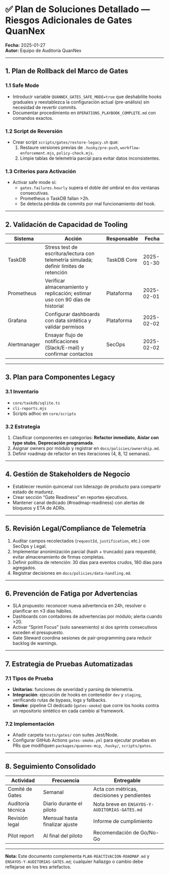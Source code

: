 # ✅ Plan de Soluciones Detallado — Riesgos Adicionales de Gates QuanNex

**Fecha:** 2025-01-27  
**Autor:** Equipo de Auditoría QuanNex

---

## 1. Plan de Rollback del Marco de Gates

### 1.1 Safe Mode
- Introducir variable `QUANNEX_GATES_SAFE_MODE=true` que deshabilite hooks graduales y reestablezca la configuración actual (pre-análisis) sin necesidad de revertir commits.
- Documentar procedimiento en `OPERATIONS_PLAYBOOK_COMPLETE.md` con comandos exactos.

### 1.2 Script de Reversión
- Crear script `scripts/gates/restore-legacy.sh` que:
  1. Restaure versiones previas de `.husky/pre-push`, `workflow-enforcement.mjs`, `policy-check.mjs`.
  2. Limpie tablas de telemetría parcial para evitar datos inconsistentes.

### 1.3 Criterios para Activación
- Activar safe mode si:
  - `gates.failures.hourly` supera el doble del umbral en dos ventanas consecutivas.
  - Prometheus o TaskDB fallan >2h.
  - Se detecta pérdida de commits por mal funcionamiento del hook.

---

## 2. Validación de Capacidad de Tooling

| Sistema | Acción | Responsable | Fecha |
| --- | --- | --- | --- |
| TaskDB | Stress test de escritura/lectura con telemetría simulada; definir límites de retención | TaskDB Core | 2025-01-30 |
| Prometheus | Verificar almacenamiento y replicación; estimar uso con 90 días de historial | Plataforma | 2025-02-01 |
| Grafana | Configurar dashboards con data sintética y validar permisos | Plataforma | 2025-02-02 |
| Alertmanager | Ensayar flujo de notificaciones (Slack/E-mail) y confirmar contactos | SecOps | 2025-02-02 |

---

## 3. Plan para Componentes Legacy

### 3.1 Inventario
- `core/taskdb/sqlite.ts`
- `cli-reports.mjs`
- Scripts adhoc en `core/scripts`

### 3.2 Estrategia
1. Clasificar componentes en categorías: **Refactor inmediato**, **Aislar con type stubs**, **Deprecación programada**.
2. Asignar owners por módulo y registrar en `docs/policies/ownership.md`.
3. Definir roadmap de refactor en tres iteraciones (4, 8, 12 semanas).

---

## 4. Gestión de Stakeholders de Negocio

- Establecer reunión quincenal con liderazgo de producto para compartir estado de madurez.
- Crear sección “Gate Readiness” en reportes ejecutivos.
- Mantener canal dedicado (#roadmap-readiness) con alertas de bloqueos y ETA de ADRs.

---

## 5. Revisión Legal/Compliance de Telemetría

1. Auditar campos recolectados (`requestId`, `justification`, etc.) con SecOps y Legal.
2. Implementar anonimización parcial (hash + truncado) para requestId; evitar almacenamiento de firmas completas.
3. Definir política de retención: 30 días para eventos crudos, 180 días para agregados.
4. Registrar decisiones en `docs/policies/data-handling.md`.

---

## 6. Prevención de Fatiga por Advertencias

- SLA propuesto: reconocer nueva advertencia en 24h, resolver o planificar en ≤3 días hábiles.
- Dashboards con contadores de advertencias por módulo; alerta cuando >20.
- Activar “Sprint Focus” (solo saneamiento) si dos sprints consecutivos exceden el presupuesto.
- Gate Steward coordina sesiones de pair-programming para reducir backlog de warnings.

---

## 7. Estrategia de Pruebas Automatizadas

### 7.1 Tipos de Prueba
- **Unitarias**: funciones de severidad y parsing de telemetría.
- **Integración**: ejecución de hooks en contenedor `dev` y `staging`, verificando rutas de bypass, logs y fallbacks.
- **Smoke**: pipeline CI dedicado (`gates-smoke`) que corre los hooks contra un repositorio sintético en cada cambio al framework.

### 7.2 Implementación
- Añadir carpeta `tests/gates/` con suites Jest/Node.
- Configurar GitHub Actions `gates-smoke.yml` para ejecutar pruebas en PRs que modifiquen `packages/quannex-mcp`, `.husky/`, `scripts/gates`.

---

## 8. Seguimiento Consolidado

| Actividad | Frecuencia | Entregable |
| --- | --- | --- |
| Comité de Gates | Semanal | Acta con métricas, decisiones y pendientes |
| Auditoría técnica | Diario durante el piloto | Nota breve en `ENSAYOS-Y-AUDITORIAS-GATES.md` |
| Revisión legal | Mensual hasta finalizar ajuste | Informe de cumplimiento |
| Pilot report | Al final del piloto | Recomendación de Go/No-Go |

---

**Nota:** Este documento complementa `PLAN-REACTIVACION-ROADMAP.md` y `ENSAYOS-Y-AUDITORIAS-GATES.md`; cualquier hallazgo o cambio debe reflejarse en los tres artefactos.
